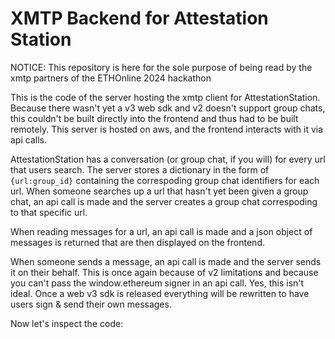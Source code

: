 # XMTP Backend for Attestation Station 

NOTICE: This repository is here for the sole purpose of being read by the xmtp partners of the ETHOnline 2024 hackathon 

This is the code of the server hosting the xmtp client for AttestationStation. Because there wasn't yet a v3 web sdk and v2 doesn't support group chats, this couldn't be built directly into the frontend and thus had to be built remotely. This server is hosted on aws, and the frontend interacts with it via api calls. 

AttestationStation has a conversation (or group chat, if you will) for every url that users search. The server stores a dictionary in the form of ```{url:group_id}``` containing the correspoding group chat identifiers for each url. When someone searches up a url that hasn't yet been given a group chat, an api call is made and the server creates a group chat correspoding to that specific url.  

When reading messages for a url, an api call is made and a json object of messages is returned that are then displayed on the frontend. 

When someone sends a message, an api call is made and the server sends it on their behalf. This is once again because of v2 limitations and because you can't pass the window.ethereum signer in an api call. Yes, this isn't ideal. Once a web v3 sdk is released everything will be rewritten to have users sign & send their own messages. 

Now let's inspect the code: 



